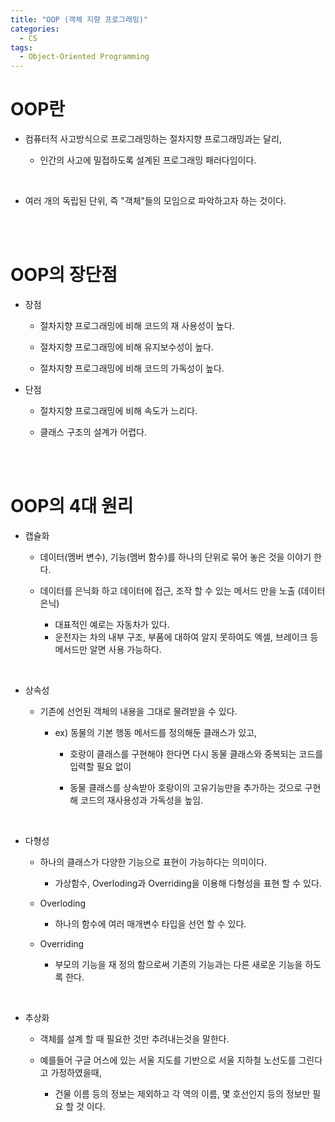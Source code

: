 ```yaml
---
title: "OOP (객체 지향 프로그래밍)"
categories:
  - CS
tags:
  - Object-Oriented Programming
---
```


<h1>
OOP란
</h1>

- 컴퓨터적 사고방식으로 프로그래밍하는 절차지향 프로그래밍과는 달리, 

  - 인간의 사고에 밀접하도록 설계된 프로그래밍 패러다임이다. 
  
<br>

- 여러 개의 독립된 단위, 즉 "객체"들의 모임으로 파악하고자 하는 것이다.

<br>
<br>

<h1>
OOP의 장단점
</h1>

- 장점

  - 절차지향 프로그래밍에 비해 코드의 재 사용성이 높다. 

  - 절차지향 프로그래밍에 비해 유지보수성이 높다.

  - 절차지향 프로그래밍에 비해 코드의 가독성이 높다.

- 단점

  - 절차지향 프로그래밍에 비해 속도가 느리다.

  - 클래스 구조의 설계가 어렵다.

<br>
<br>

<h1>
OOP의 4대 원리
</h1>

- 캡슐화

  - 데이터(멤버 변수), 기능(멤버 함수)를 하나의 단위로 묶어 놓은 것을 이야기 한다.

  - 데이터를 은닉화 하고 데이터에 접근, 조작 할 수 있는 메서드 만을 노출 (데이터 은닉)
    - 대표적인 예로는 자동차가 있다. 
    - 운전자는 차의 내부 구조, 부품에 대하여 알지 못하여도 엑셀, 브레이크 등 메서드만 알면 사용 가능하다. 

<br>

- 상속성

  - 기존에 선언된 객체의 내용을 그대로 물려받을 수 있다.

    -  ex) 동물의 기본 행동 메서드를 정의해둔 클래스가 있고, 

       -  호랑이 클래스를 구현해야 한다면 다시 동물 클래스와 중복되는 코드를 입력할 필요 없이

       -  동물 클래스를 상속받아 호랑이의 고유기능만을 추가하는 것으로 구현해 코드의 재사용성과 가독성을 높임.

<br>

- 다형성 

  - 하나의 클래스가 다양한 기능으로 표현이 가능하다는 의미이다.

    - 가상함수, Overloding과 Overriding을 이용해 다형성을 표현 할 수 있다.

  - Overloding

    - 하나의 함수에 여러 매개변수 타입을 선언 할 수 있다.  

  - Overriding

    - 부모의 기능을 재 정의 함으로써 기존의 기능과는 다른 새로운 기능을 하도록 한다.

<br>

- 추상화 

  - 객체를 설계 할 때 필요한 것만 추려내는것을 말한다.

  - 예를들어 구글 어스에 있는 서울 지도를 기반으로 서울 지하철 노선도를 그린다고 가정하였을때, 

    - 건물 이름 등의 정보는 제외하고 각 역의 이름, 몇 호선인지 등의 정보만 필요 할 것 이다.

 

